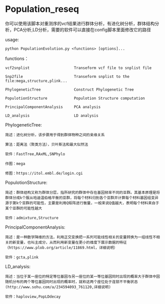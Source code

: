 # Population_reseq
你可以使用该脚本对重测序的vcf结果进行群体分析，有进化树分析，群体结构分析，PCA分析,LD分析，需要的软件可以直接在config脚本里面修改它的路径

usage:  

    python PopulationEvolution.py <functions> [options]...  
    
    
functions：  

    vcf2snplist                    Transeform vcf file to snplist file  
    
    Snp2file                       Transeform snplist to the file:mega,structure,plink...  
    
    PhylogeneticTree               Construct Phylogenetic Tree  
    
    PopulotionStructure            Populotion Structure computation  
    
    PrincipalComponentAnalysis     PCA analysis  
    
    LD_analysis                    LD analysis  
    

PhylogeneticTree:  

    简述：进化树分析，该步骤用于得到群体物种之间的亲缘关系  
    
    算法：距离法（聚类方法），贝叶斯法和最大似然法
    
    软件：FastTree,RAxML,SNPhylo
    
    作图：mega
    
    修图：https://itol.embl.de/login.cgi
    
PopulotionStructure:  

    简述：群体结构又称为群体分层，指所研究的群体中存在基因频率不同的亚群。其基本原理是将群体分成k个服从哈迪温伯格平衡的亚群，将每个材料归到各个亚群并计算每个材料基因组变异源于第k个亚群的可能性，主要是利用Q矩阵进行衡量，一般来说Q值越大，表明每个材料来自于某个亚群的可能性越大  
    
    软件：admixture,Structure  
    
PrincipalComponentAnalysis:  

    简述：是一种数学降维的方法，利用正交变换把一系列可能线性相关的变量转换为一组线性不相关的新变量，也叫主成分，从而利用新变量在更小的维度下展示数据的特征（https://www.plob.org/article/11869.html，详细说明）
    
    软件：gcta,plink
    
LD_analysis:  

    简述：当位于某一座位的特定等位基因与另一座位的某一等位基因同时出现的概率大于群体中因随机分布的两个等位基因同时出现的概率时，就称这两个座位处于连锁不平衡状态(http://www.sohu.com/a/234594093_761120,详细说明)
    
    软件：haploview,PopLDdecay
